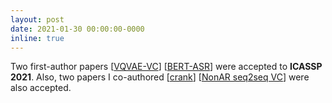 ```yaml
---
layout: post
date: 2021-01-30 00:00:00-0000
inline: true
---
```


Two first-author papers [[VQVAE-VC](https://arxiv.org/abs/2010.12231)] [[BERT-ASR](https://arxiv.org/abs/2102.00291)] were accepted to **ICASSP 2021**. Also, two papers I co-authored [[crank](https://github.com/k2kobayashi/crank)] [[NonAR seq2seq VC](https://kan-bayashi.github.io/NonARSeq2SeqVC/)] were also accepted.